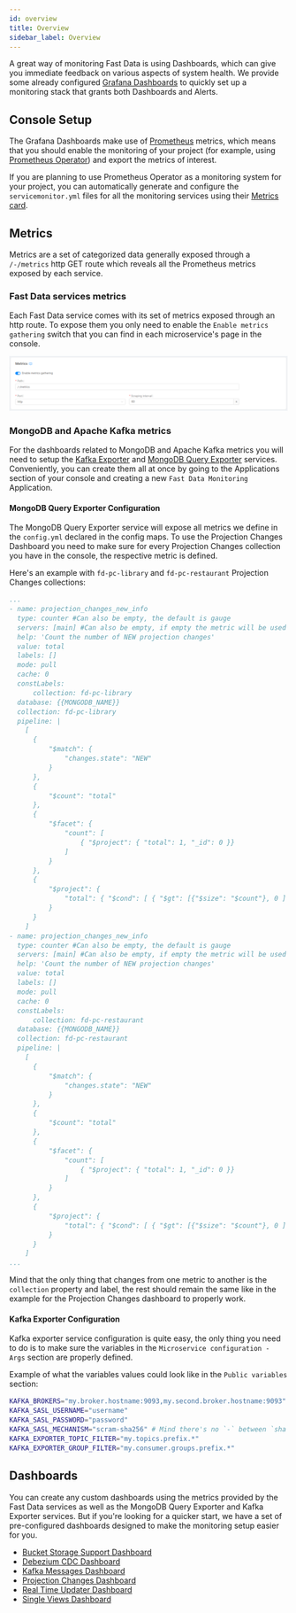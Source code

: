 ```yaml
---
id: overview
title: Overview
sidebar_label: Overview
---
```


A great way of monitoring Fast Data is using Dashboards, which can give you immediate feedback on various aspects of system health. We provide some already configured [Grafana Dashboards](https://grafana.com/grafana/dashboards) to quickly set up a monitoring stack that grants both Dashboards and Alerts.

## Console Setup

The Grafana Dashboards make use of [Prometheus](https://prometheus.io/) metrics, which means that you should enable the monitoring of your project (for example, using [Prometheus Operator](https://github.com/prometheus-operator/prometheus-operator)) and export the metrics of interest.

If you are planning to use Prometheus Operator as a monitoring system for your project, you can automatically generate and configure the `servicemonitor.yml` files for all the monitoring services using their [Metrics card](/development_suite/api-console/api-design/microservice-monitoring.md).

## Metrics

Metrics are a set of categorized data generally exposed through a `/-/metrics` http GET route which reveals all the Prometheus metrics exposed by each service.

### Fast Data services metrics

Each Fast Data service comes with its set of metrics exposed through an http route. To expose them you only need to enable the `Enable metrics gathering` switch that you can find in each microservice's page in the console.

![Enable metrics toggle in microservice page from the console](../img/monitoring-enable-metrics-toggle.png)

### MongoDB and Apache Kafka metrics

For the dashboards related to MongoDB and Apache Kafka metrics you will need to setup the [Kafka Exporter](https://github.com/danielqsj/kafka_exporter) and [MongoDB Query Exporter](https://github.com/raffis/mongodb-query-exporter) services. Conveniently, you can create them all at once by going to the Applications section of your console and creating a new `Fast Data Monitoring` Application.

#### MongoDB Query Exporter Configuration

The MongoDB Query Exporter service will expose all metrics we define in the `config.yml` declared in the config maps. To use the Projection Changes Dashboard you need to make sure for every Projection Changes collection you have in the console, the respective metric is defined.

Here's an example with `fd-pc-library` and `fd-pc-restaurant` Projection Changes collections:

```yml title="config.yml"
...
- name: projection_changes_new_info
  type: counter #Can also be empty, the default is gauge
  servers: [main] #Can also be empty, if empty the metric will be used for every server defined
  help: 'Count the number of NEW projection changes'
  value: total
  labels: []
  mode: pull
  cache: 0
  constLabels:
      collection: fd-pc-library
  database: {{MONGODB_NAME}}
  collection: fd-pc-library
  pipeline: |
    [
      {
          "$match": {
              "changes.state": "NEW"
          }
      },
      {
          "$count": "total"
      },
      {
          "$facet": {
              "count": [
                  { "$project": { "total": 1, "_id": 0 }}
              ]
          }
      },
      {
          "$project": {
              "total": { "$cond": [ { "$gt": [{"$size": "$count"}, 0 ] }, { "$arrayElemAt": ["$count.total", 0]}, 0] }
          }
      }
    ]
- name: projection_changes_new_info
  type: counter #Can also be empty, the default is gauge
  servers: [main] #Can also be empty, if empty the metric will be used for every server defined
  help: 'Count the number of NEW projection changes'
  value: total
  labels: []
  mode: pull
  cache: 0
  constLabels:
      collection: fd-pc-restaurant
  database: {{MONGODB_NAME}}
  collection: fd-pc-restaurant
  pipeline: |
    [
      {
          "$match": {
              "changes.state": "NEW"
          }
      },
      {
          "$count": "total"
      },
      {
          "$facet": {
              "count": [
                  { "$project": { "total": 1, "_id": 0 }}
              ]
          }
      },
      {
          "$project": {
              "total": { "$cond": [ { "$gt": [{"$size": "$count"}, 0 ] }, { "$arrayElemAt": ["$count.total", 0]}, 0] }
          }
      }
    ]
...
```

Mind that the only thing that changes from one metric to another is the `collection` property and label, the rest should remain the same like in the example for the Projection Changes dashboard to properly work.

#### Kafka Exporter Configuration

Kafka exporter service configuration is quite easy, the only thing you need to do is to make sure the variables in the `Microservice configuration - Args` section are properly defined.

Example of what the variables values could look like in the `Public variables` section:

```bash
KAFKA_BROKERS="my.broker.hostname:9093,my.second.broker.hostname:9093"
KAFKA_SASL_USERNAME="username"
KAFKA_SASL_PASSWORD="password"
KAFKA_SASL_MECHANISM="scram-sha256" # Mind there's no `-` between `sha` and `256`
KAFKA_EXPORTER_TOPIC_FILTER="my.topics.prefix.*"
KAFKA_EXPORTER_GROUP_FILTER="my.consumer.groups.prefix.*"
```

## Dashboards

You can create any custom dashboards using the metrics provided by the Fast Data services as well as the MongoDB Query Exporter and Kafka Exporter services. But if you're looking for a quicker start, we have a set of pre-configured dashboards designed to make the monitoring setup easier for you.

- [Bucket Storage Support Dashboard](/fast_data/monitoring/dashboards/bucket_storage_support.md)
- [Debezium CDC Dashboard](/fast_data/monitoring/dashboards/debezium_cdc.md)
- [Kafka Messages Dashboard](/fast_data/monitoring/dashboards/kafka_messages.md)
- [Projection Changes Dashboard](/fast_data/monitoring/dashboards/projection_changes.md)
- [Real Time Updater Dashboard](/fast_data/monitoring/dashboards/real_time_updater.md)
- [Single Views Dashboard](/fast_data/monitoring/dashboards/single_views.md)
